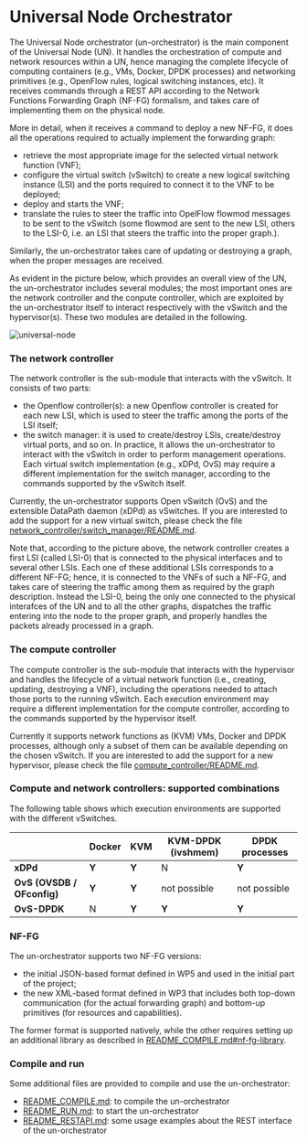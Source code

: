 # Universal Node Orchestrator

The Universal Node orchestrator (un-orchestrator) is the main component of the 
Universal Node (UN). It handles the orchestration of compute and network
resources within a UN, hence managing the complete lifecycle of computing
containers (e.g., VMs, Docker, DPDK processes) and networking primitives 
(e.g., OpenFlow rules, logical switching instances, etc).
It receives commands through a REST API according to the Network Functions 
Forwarding Graph (NF-FG) formalism, and takes care of implementing them on 
the physical node. 

More in detail, when it receives a command to deploy a new NF-FG, it does all
the operations required to actually implement the forwarding graph: 

  * retrieve the most appropriate image for the selected virtual network
    function (VNF);
  * configure the virtual switch (vSwitch) to create a new logical switching 
    instance (LSI) and the ports required to connect it to the VNF to be deployed;
  * deploy and starts the VNF;
  * translate the rules to steer the traffic into OpelFlow flowmod messages 
    to be sent to the vSwitch (some flowmod are sent to the new LSI, others 
    to the LSI-0, i.e. an LSI that steers the traffic into the proper graph.).

Similarly, the un-orchestrator takes care of updating or destroying a graph,
when the proper messages are received.

As evident in the picture below, which provides an overall view of the UN, the
un-orchestrator includes several modules; the most important ones are the network
controller and the conpute controller, which are exploited by the un-orchestrator itself to interact
respectively with the vSwitch and the hypervisor(s). These two modules are detailed in
the following.

![universal-node](https://raw.githubusercontent.com/netgroup-polito/un-orchestrator/master/images/universal-node.png)


### The network controller

The network controller is the sub-module that interacts with the vSwitch.
It consists of two parts:

  * the Openflow controller(s): a new Openflow controller is created for each
    new LSI, which is used to steer the traffic among the ports of the LSI
    itself;
  * the switch manager: it is used to create/destroy LSIs, create/destroy 
    virtual ports, and so on. In practice, it allows the un-orchestrator to
    interact with the vSwitch in order to perform management operations. Each
    virtual switch implementation (e.g., xDPd, OvS) may require a different
    implementation for the switch manager, according to the commands
    supported by the vSwitch itself.

Currently, the un-orchestrator supports Open vSwitch (OvS) and the extensible DataPath daemon
(xDPd) as vSwitches.
If you are interested to add the support for a new virtual switch, please 
check the file [network_controller/switch_manager/README.md](network_controller/switch_manager/README.md).

Note that, according to the picture above, the network controller creates a first
LSI (called LSI-0) that is connected to the physical interfaces and to several other
LSIs. Each one of these additional LSIs corresponds to a different NF-FG; hence, it is
connected to the VNFs of such a NF-FG, and takes care of steering the traffic among
them as required by the graph description. Instead the LSI-0, being the only one connected
to the physical interafces of the UN and to all the other graphs, dispatches the
traffic entering into the node to the proper graph, and properly handles the packets
already processed in a graph.

### The compute controller

The compute controller is the sub-module that interacts with the hypervisor
and handles the lifecycle of a virtual network function (i.e., creating,
updating, destroying a VNF), including the operations needed to attach
those ports to the running vSwitch. Each execution environment may require a different 
implementation for the compute controller, according to the commands supported by the hypervisor itself.

Currently it supports network functions as (KVM) VMs, Docker and DPDK 
processes, although only a subset of them can be available depending on 
the chosen vSwitch. If you are interested to add the support for a new 
hypervisor, please check the file [compute_controller/README.md](compute_controller/README.md).

### Compute and network controllers: supported combinations

The following table shows which execution environments
are supported with the different vSwitches.

|                            | Docker     |  KVM  | KVM-DPDK (ivshmem) | DPDK processes |
|----------------------------|------------|-------|--------------------|----------------|
| **xDPd**                   |    **Y**   | **Y** |          N         |      **Y**     |
| **OvS (OVSDB / OFconfig)** |    **Y**   | **Y** |    not possible    |  not possible  |
| **OvS-DPDK**               |    N       | **Y** |        **Y**       |      **Y**     |


### NF-FG

The un-orchestrator supports two NF-FG versions:

  * the initial JSON-based format defined in WP5 and used in the initial
    part of the project;
  * the new XML-based format defined in WP3 that includes both top-down
    communication (for the actual forwarding graph) and bottom-up primitives
    (for resources and capabilities).

The former format is supported natively, while the other requires setting
up an additional library as described in [README_COMPILE.md#nf-fg-library](README_COMPILE.md#nf-fg-library).


### Compile and run

Some additional files are provided to compile and use the un-orchestrator:

  * [README_COMPILE.md](README_COMPILE.md): to compile the un-orchestrator
  * [README_RUN.md](README_RUN.md): to start the un-orchestrator
  * [README_RESTAPI.md](README_RESTAPI.md): some usage examples about the REST interface of
    the un-orchestrator
